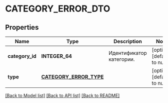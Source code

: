 # CATEGORY_ERROR_DTO

## Properties
Name | Type | Description | Notes
------------ | ------------- | ------------- | -------------
**category_id** | **INTEGER_64** | Идентификатор категории. | [optional] [default to null]
**type** | [**CATEGORY_ERROR_TYPE**](CategoryErrorType.md) |  | [optional] [default to null]

[[Back to Model list]](../README.md#documentation-for-models) [[Back to API list]](../README.md#documentation-for-api-endpoints) [[Back to README]](../README.md)



